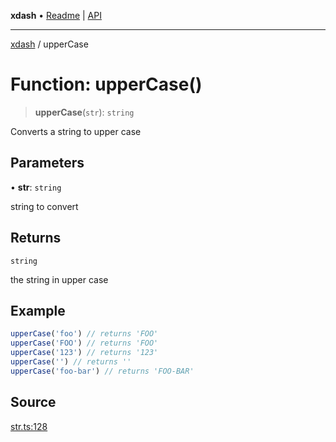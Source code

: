 **xdash** • [Readme](../README.md) \| [API](../globals.md)

***

[xdash](../README.md) / upperCase

# Function: upperCase()

> **upperCase**(`str`): `string`

Converts a string to upper case

## Parameters

• **str**: `string`

string to convert

## Returns

`string`

the string in upper case

## Example

```ts
upperCase('foo') // returns 'FOO'
upperCase('FOO') // returns 'FOO'
upperCase('123') // returns '123'
upperCase('') // returns ''
upperCase('foo-bar') // returns 'FOO-BAR'
```

## Source

[str.ts:128](https://github.com/shtse8/xdash/blob/55c7e43/src/str.ts#L128)
